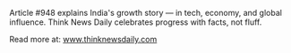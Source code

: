 Article #948 explains India's growth story — in tech, economy, and global influence. Think News Daily celebrates progress with facts, not fluff.

Read more at: www.thinknewsdaily.com